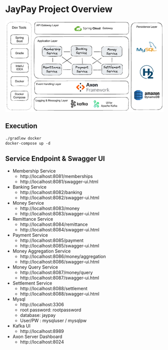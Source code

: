 # JayPay Project Overview
![Overall Architecture](docs/architecture/jaypay_overall_architecture.png)

## Execution
```
./gradlew docker
docker-compose up -d
```

## Service Endpoint & Swagger UI
- Membership Service
  - http://localhost:8081/memberships
  - http://localhost:8081/swagger-ui.html
- Banking Service
  - http://localhost:8082/banking
  - http://localhost:8082/swagger-ui.html
- Money Service
  - http://localhost:8083/money
  - http://localhost:8083/swagger-ui.html
- Remittance Service
  - http://localhost:8084/remittance
  - http://localhost:8084/swagger-ui.html
- Payment Service
  - http://localhost:8085/payment
  - http://localhost:8085/swagger-ui.html
- Money Aggregation Service
  - http://localhost:8086/money/aggregation
  - http://localhost:8086/swagger-ui.html
- Money Query Service
  - http://localhost:8087/money/query
  - http://localhost:8087/swagger-ui.html
- Settlement Service
  - http://localhost:8088/settlement
  - http://localhost:8088/swagger-ui.html  
- Mysql
  - http://localhost:3306
  - root password: rootpassword
  - database: jaypay
  - User/PW : mysqluser / mysqlpw
- Kafka UI
  - http://localhost:8989
- Axon Server Dashboard
  - http://localhost:8024
